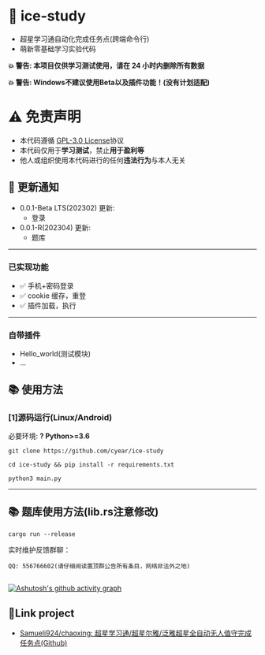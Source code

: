 # 🍥 ice-study

- 超星学习通自动化完成任务点(跨端命令行)
- 萌新零基础学习实验代码

**💥 警告: 本项目仅供学习测试使用，请在 24 小时内删除所有数据**

**💥 警告: Windows不建议使用Beta以及插件功能！(没有计划适配)**

# :warning: 免责声明

- 本代码遵循 [GPL-3.0 License](https://github.com/cyear/ice-study/blob/main/LICENSE)协议
- 本代码仅用于**学习测试**，禁止**用于盈利等**
- 他人或组织使用本代码进行的任何**违法行为**与本人无关

## :speech_balloon: 更新通知

- 0.0.1-Beta LTS(202302) 更新:
  - 登录
- 0.0.1-R(202304) 更新:
  - 题库
---

### 已实现功能

- ✅ 手机+密码登录
- ✅ cookie 缓存，重登
- ✅ 插件加载，执行
---

### 自带插件

- Hello_world(测试模块)
- ...

## :books: 使用方法

### [1]源码运行(Linux/Android)

必要环境: **? Python>=3.6**

    git clone https://github.com/cyear/ice-study

    cd ice-study && pip install -r requirements.txt

    python3 main.py

---

## :books: 题库使用方法(lib.rs注意修改)

    cargo run --release

实时维护反馈群聊：

    QQ: 556766602(请仔细阅读置顶群公告所有条目，网络非法外之地)

##
[![Ashutosh's github activity graph](https://github-readme-activity-graph.cyclic.app/graph?username=cyear&theme=react-dark&color=#ffffff)](https://github-readme-activity-graph.cyclic.app/graph?username=cyear&theme=react-dark&color=#ffffff)

## 🔗Link project

- [Samueli924/chaoxing: 超星学习通/超星尔雅/泛雅超星全自动无人值守完成任务点(Github)](https://github.com/Samueli924/chaoxing)
